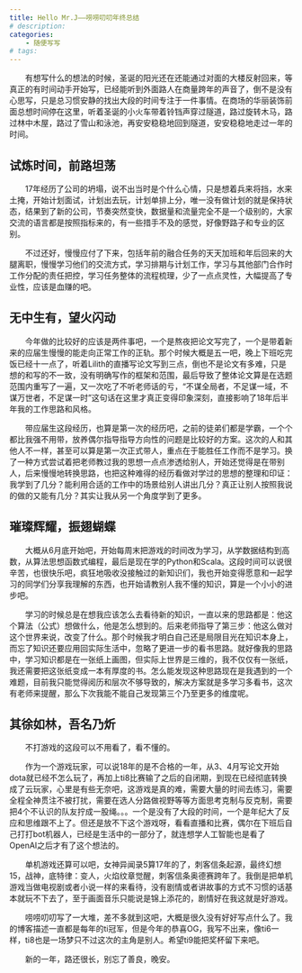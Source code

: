 ```yaml
---
title: Hello Mr.J——唠唠叨叨年终总结
# description:
categories:
    - 随便写写
# tags: 
--- 
```

&emsp;&emsp;有想写什么的想法的时候，圣诞的阳光还在还能通过对面的大楼反射回来，等真正的有时间动手开始写，已经能听到外面路人在商量跨年的声音了，倒不是没有心思写，只是总习惯安静的找出大段的时间专注于一件事情。在商场的华丽装饰前面总想时间停在这里，听着圣诞的小火车带着铃铛声穿过隧道，路过旋转木马，路过林中木屋，路过了雪山和泳池，再安安稳稳地回到隧道，安安稳稳地走过一年的时间。

## 试炼时间，前路坦荡

&emsp;&emsp;17年经历了公司的坍塌，说不出当时是个什么心情，只是想着兵来将挡，水来土掩，开始计划面试，计划出去玩，计划单排上分，唯一没有做计划的就是保持状态，结果到了新的公司，节奏突然变快，数据量和流量完全不是一个级别的，大家交流的语言都是按照指标来的，有一些措手不及的感觉，好像野路子和专业的区别。

&emsp;&emsp;不过还好，慢慢应付了下来，包括年前的融合任务的天天加班和年后回来的大腿离职，慢慢学习他们的交流方式，学习排期与计划工作，学习与其他部门合作时工作分配的责任把控，学习任务整体的流程梳理，少了一点点灵性，大幅提高了专业性，应该是血赚的吧。

## 无中生有，望火闪动

&emsp;&emsp;今年做的比较好的应该是两件事吧，一个是熬夜把论文写完了，一个是带着新来的应届生慢慢的能走向正常工作的正轨。那个时候大概是五一吧，晚上下班吃完饭已经十一点了，听着Lilith的直播写论文写到三点，倒也不是论文有多难，只是想的和写的不一致，没有明确写作的框架和范围，最后导致了整体论文算是在选题范围内重写了一遍，又一次吃了不听老师话的亏，“不谋全局者，不足谋一域，不谋万世者，不足谋一时”这句话在这里才真正变得印象深刻，直接影响了18年后半年我的工作思路和风格。

&emsp;&emsp;带应届生这段经历，也算是第一次的经历吧，之前的徒弟们都是学霸，一个个都比我强不用带，放养偶尔指导指导方向性的问题是比较好的方案。这次的人和其他人不一样，甚至可以算是第一次正式带人，重点在于能胜任工作而不是学习。换了一种方式尝试着把老师教过我的思想一点点渗透给别人，开始还觉得是在带别人，后来慢慢地转换思路，也把这种难得的经历看做对学过的思想的整理和印证：我学到了几分？能利用合适的工作中的场景给别人讲出几分？真正让别人按照我说的做的又能有几分？其实让我从另一个角度学到了更多。

## 璀璨辉耀，振翅蝴蝶

&emsp;&emsp;大概从6月底开始吧，开始每周末把游戏的时间改为学习，从学数据结构到高数，从算法思想函数式编程，最后是现在学的Python和Scala。这段时间可以说很辛苦，也很快乐吧，疯狂地吸收没接触过的新知识们，我也开始变得愿意和一起学习的同学们分享我理解的东西，也开始请教别人我不懂的知识，算是一个小小的进步吧。

&emsp;&emsp;学习的时候总是在想我应该怎么去看待新的知识，一直以来的思路都是：他这个算法（公式）想做什么，他是怎么想到的。后来老师指导了第三步：他这么做对这个世界来说，改变了什么。那个时候我才明白自己还是局限目光在知识本身上，而忘了知识还要应用回实际生活中，忽略了更进一步的看书思路。就好像我的思路中，学习知识都是在一张纸上画图，但实际上世界是三维的，我不仅仅有一张纸，我还需要把这张纸变成一本有厚度的书。怎么能发现这种思路现在是我遇到的一个难题，目前我只能觉得阅历和层次不够导致的，解决方案就是多学习多看书，这次有老师来提醒，那么下次我能不能自己发现第三个乃至更多的维度呢。

## 其徐如林，吾名乃炘

&emsp;&emsp;不打游戏的这段可以不用看了，看不懂的。

&emsp;&emsp;作为一个游戏玩家，可以说18年的是不合格的一年，从3、4月写论文开始dota就已经不怎么玩了，再加上ti8比赛输了之后的自闭期，到现在已经彻底转换成了云玩家，心里是有些无奈吧，这游戏是真的难，需要大量的时间去练习，需要全程全神贯注不被打扰，需要在选人分路做视野等等方面思考克制与反克制，需要把4个不认识的队友拧成一股绳。。。一个是没有了大段的时间，一个是年纪大了反应和思维跟不上了。但还是放不下这个游戏呀，看看直播和比赛，偶尔在下班后自己打打bot机器人，已经是生活中的一部分了，就连想学人工智能也是看了OpenAI之后才有了这个想法的。

&emsp;&emsp;单机游戏还算可以吧，女神异闻录5算17年的了，刺客信条起源，最终幻想15，战神，底特律：变人，火焰纹章觉醒，刺客信条奥德赛跨年了。我倒是把单机游戏当做电视剧或者小说一样的来看待，没有剧情或者讲故事的方式不习惯的话基本就玩不下去了，至于画面音乐只能说是锦上添花的，剧情好在我这就是好游戏。

&emsp;&emsp;唠唠叨叨写了一大堆，差不多就到这吧，大概是很久没有好好写点什么了。我的博客描述一直都是每年的ti冠军，但是今年的恭喜OG，我写不出来，像ti6一样，ti8也是一场梦只不过这次的主角是别人。希望ti9能把奖杯留下来吧。

&emsp;&emsp;新的一年，路还很长，别忘了善良，晚安。
